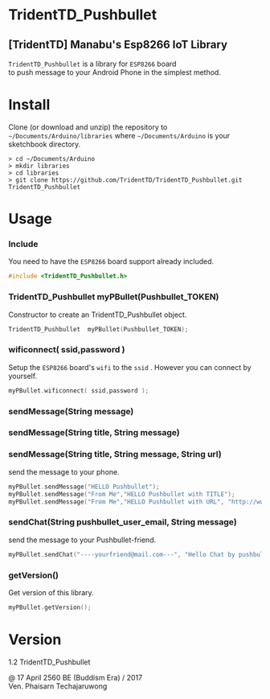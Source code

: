 TridentTD_Pushbullet
============
[TridentTD] Manabu's Esp8266 IoT Library
---------------------------------------------

`TridentTD_Pushbullet` is a library for `ESP8266` board  
to push message to your Android Phone in the simplest method.

# Install

Clone (or download and unzip) the repository to `~/Documents/Arduino/libraries`
where `~/Documents/Arduino` is your sketchbook directory.

    > cd ~/Documents/Arduino
    > mkdir libraries
    > cd libraries
    > git clone https://github.com/TridentTD/TridentTD_Pushbullet.git TridentTD_Pushbullet

# Usage
### Include

You need to have the `ESP8266` board support already included.

```c++
#include <TridentTD_Pushbullet.h>
```

### TridentTD\_Pushbullet  myPBullet(Pushbullet_TOKEN)

Constructor to create an TridentTD_Pushbullet object.

```c++
TridentTD_Pushbullet  myPBullet(Pushbullet_TOKEN);
```

### wificonnect( ssid,password )

Setup the `ESP8266` board's `wifi` to the `ssid` . 
However you can connect by yourself.

```c++
myPBullet.wificonnect( ssid,password );
```

### sendMessage(String message)
### sendMessage(String title, String message)
### sendMessage(String title, String message, String url)

send the message to your phone.

```c++
myPBullet.sendMessage("HELLO Pushbullet");
myPBullet.sendMessage("From Me","HELLO Pushbullet with TITLE");
myPBullet.sendMessage("From Me","HELLO Pushbullet with URL", "http://www.google.com");
```

### sendChat(String pushbullet_user_email, String message)

send the message to your Pushbullet-friend.
```c++
myPBullet.sendChat("----yourfriend@mail.com---", "Hello Chat by pushbullet");
```

### getVersion()

Get version of this library.

```c++
myPBullet.getVersion();
```

Version
=====
1.2  TridentTD_Pushbullet

@ 17 April 2560 BE (Buddism Era)  / 2017  
Ven. Phaisarn Techajaruwong
